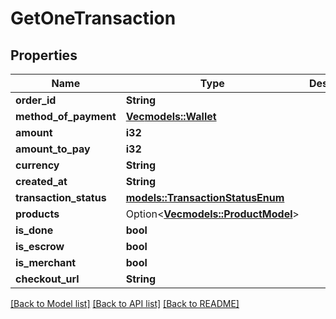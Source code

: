 # GetOneTransaction

## Properties

Name | Type | Description | Notes
------------ | ------------- | ------------- | -------------
**order_id** | **String** |  | 
**method_of_payment** | [**Vec<models::Wallet>**](Wallet.md) |  | 
**amount** | **i32** |  | 
**amount_to_pay** | **i32** |  | 
**currency** | **String** |  | 
**created_at** | **String** |  | 
**transaction_status** | [**models::TransactionStatusEnum**](TransactionStatusEnum.md) |  | 
**products** | Option<[**Vec<models::ProductModel>**](ProductModel.md)> |  | 
**is_done** | **bool** |  | 
**is_escrow** | **bool** |  | 
**is_merchant** | **bool** |  | 
**checkout_url** | **String** |  | 

[[Back to Model list]](../README.md#documentation-for-models) [[Back to API list]](../README.md#documentation-for-api-endpoints) [[Back to README]](../README.md)


